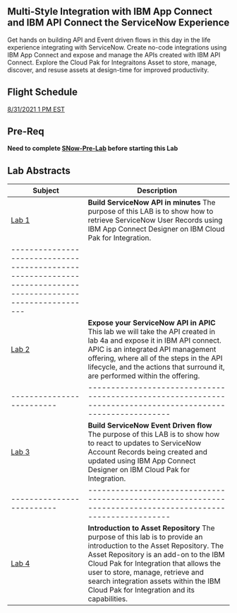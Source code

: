 ## Multi-Style Integration with IBM App Connect and IBM API Connect the ServiceNow Experience

Get hands on building API and Event driven flows in this day in the life experience integrating with ServiceNow. Create no-code integrations using IBM App Connect and expose and manage the APIs created with IBM API Connect. Explore the Cloud Pak for Integraitons Asset  to store, manage, discover, and resuse assets at design-time for improved productivity. 

## Flight Schedule
[8/31/2021 1 PM EST](sn-831pm.md)

## Pre-Req
**Need to complete [SNow-Pre-Lab](https://integrationsuperhero.github.io/prework/SNow-Pre-Lab/SNow-Pre-Lab) before starting this Lab** 

## Lab Abstracts

|  Subject                            | Description                                            |                                                               
|-------------------------|------------------------------------------------------------------------------------------------------------|
| [Lab 1](Lab_4a/ReadMe.md)       | **Build ServiceNow API in minutes** The purpose of this LAB is to show how to retrieve ServiceNow User Records using IBM App Connect Designer on IBM Cloud Pak for Integration. |-------------------------|
------------------------------------------------------------------------------------------------------------|
| [Lab 2](Lab_4b/ReadMe.md)       | **Expose your ServiceNow API in APIC** This lab we will take the API created in lab 4a and expose it in IBM API connect.  APIC is an integrated API management offering, where all of the steps in the API lifecycle, and the actions that surround it, are performed within the offering.
|-------------------------|------------------------------------------------------------------------------------------------------------|
| [Lab 3](Lab_4c/ReadMe.md)       | **Build ServiceNow Event Driven flow** The purpose of this LAB is to show how to react to updates to ServiceNow Account Records being created and updated  using IBM App Connect Designer on IBM Cloud Pak for Integration. 
|-------------------------|------------------------------------------------------------------------------------------------------------|
| [Lab 4](Lab_5/ReadMe.md)       |**Introduction to Asset Repository** The purpose of this lab is to provide an introduction to the Asset Repository. The Asset Repository is an add-on to the IBM Cloud Pak for Integration that allows the user to store, manage, retrieve and search integration assets within the IBM Cloud Pak for Integration and its capabilities.
